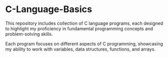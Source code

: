 # C-Language-Basics

This repository includes collection of C language programs, each designed to highlight my proficiency in fundamental programming concepts and problem-solving skills. 

Each program focuses on different aspects of C programming, 
showcasing my ability to work with variables, data structures, functions, and arrays.
